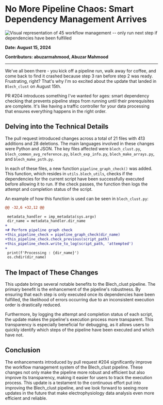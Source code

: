 # No More Pipeline Chaos: Smart Dependency Management Arrives

![Visual representation of 45 workflow management -- only run next step if dependencies have been fulfilled](https://oaidalleapiprodscus.blob.core.windows.net/private/org-hj3a7zwinu5hXuZCuU2WvRFJ/user-o4AWhhARg4pLttg3dlHwlTci/img-AzOd0PwUd6XWWyKAWYYuRiFS.png?st=2025-03-03T16%3A58%3A22Z&se=2025-03-03T18%3A58%3A22Z&sp=r&sv=2024-08-04&sr=b&rscd=inline&rsct=image/png&skoid=d505667d-d6c1-4a0a-bac7-5c84a87759f8&sktid=a48cca56-e6da-484e-a814-9c849652bcb3&skt=2025-03-03T02%3A18%3A55Z&ske=2025-03-04T02%3A18%3A55Z&sks=b&skv=2024-08-04&sig=X5d%2Bv2zl4FeuxsBvN4E%2Bjugse5ZACVSB4Hbe0vkhfeE%3D)


**Date: August 15, 2024**

**Contributors: abuzarmahmood, Abuzar Mahmood**

---

We've all been there - you kick off a pipeline run, walk away for coffee, and come back to find it crashed because step 3 ran before step 2 was ready. Frustrating, right? That's why I'm so excited about the update that landed in `Blech_clust` on August 15th.

PR #204 introduces something I've wanted for ages: smart dependency checking that prevents pipeline steps from running until their prerequisites are complete. It's like having a traffic controller for your data processing that ensures everything happens in the right order.

## Delving into the Technical Details

The pull request introduced changes across a total of 21 files with 413 additions and 28 deletions. The main languages involved in these changes were Python and JSON. The key files affected were `blech_clust.py`, `blech_common_avg_reference.py`, `blech_exp_info.py`, `blech_make_arrays.py`, and `blech_make_psth.py`.

In each of these files, a new function `pipeline_graph_check()` was added. This function, which resides in `utils.blech_utils`, checks if the dependencies for the current script have been successfully executed before allowing it to run. If the check passes, the function then logs the attempt and completion status of the script.

An example of how this function is used can be seen in `blech_clust.py`:

```diff
@@ -32,6 +32,12 @@
 
 metadata_handler = imp_metadata(sys.argv)
 dir_name = metadata_handler.dir_name
+
+# Perform pipeline graph check
+this_pipeline_check = pipeline_graph_check(dir_name)
+this_pipeline_check.check_previous(script_path)
+this_pipeline_check.write_to_log(script_path, 'attempted')
+
 print(f'Processing : {dir_name}')
 os.chdir(dir_name)
```

## The Impact of These Changes

This update brings several notable benefits to the Blech_clust pipeline. The primary benefit is the enhancement of the pipeline's robustness. By ensuring that each step is only executed once its dependencies have been fulfilled, the likelihood of errors occurring due to an inconsistent execution order is drastically reduced.

Furthermore, by logging the attempt and completion status of each script, the update makes the pipeline's execution process more transparent. This transparency is especially beneficial for debugging, as it allows users to quickly identify which steps of the pipeline have been executed and which have not.

## Conclusion

The enhancements introduced by pull request #204 significantly improve the workflow management system of the Blech_clust pipeline. These changes not only make the pipeline more robust and efficient but also improve its transparency, making it easier for users to track the execution process. This update is a testament to the continuous effort put into improving the Blech_clust pipeline, and we look forward to seeing more updates in the future that make electrophysiology data analysis even more efficient and reliable.
